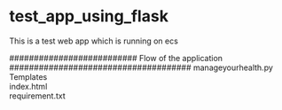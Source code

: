 # test_app_using_flask
This is a test web app which is running on ecs

########################## Flow of the application #####################################
manageyourhealth.py                  
Templates                          
  index.html                     
requirement.txt                  
   
